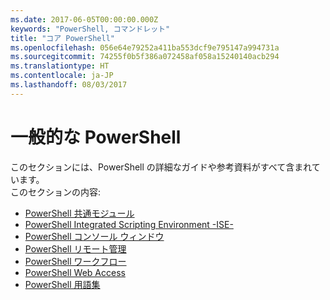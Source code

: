 ```yaml
---
ms.date: 2017-06-05T00:00:00.000Z
keywords: "PowerShell, コマンドレット"
title: "コア PowerShell"
ms.openlocfilehash: 056e64e79252a411ba553dcf9e795147a994731a
ms.sourcegitcommit: 74255f0b5f386a072458af058a15240140acb294
ms.translationtype: HT
ms.contentlocale: ja-JP
ms.lasthandoff: 08/03/2017
---
```

#  <a name="common-powershell"></a>一般的な PowerShell
このセクションには、PowerShell の詳細なガイドや参考資料がすべて含まれています。  
このセクションの内容:
-  [PowerShell 共通モジュール](core-modules.md)
-  [PowerShell Integrated Scripting Environment -ISE-](ise-guide.md)
-  [PowerShell コンソール ウィンドウ](console-guide.md)
-  [PowerShell リモート管理](Running-Remote-Commands.md)
-  [PowerShell ワークフロー](workflows-guide.md)
-  [PowerShell Web Access ](web-access.md)
-  [PowerShell 用語集](../Windows-PowerShell-Glossary.md)


